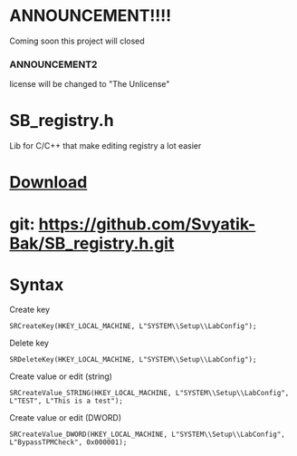 # ANNOUNCEMENT!!!!
Coming soon this project will closed

### ANNOUNCEMENT2
license will be changed to "The Unlicense"

# SB_registry.h
Lib for C/C++ that make editing registry a lot easier

# [Download](https://github.com/Svyatik-Bak/SB_registry.h/archive/refs/heads/main.zip)
# git: https://github.com/Svyatik-Bak/SB_registry.h.git

# Syntax

Create key
```
SRCreateKey(HKEY_LOCAL_MACHINE, L"SYSTEM\\Setup\\LabConfig");
```
Delete key
```
SRDeleteKey(HKEY_LOCAL_MACHINE, L"SYSTEM\\Setup\\LabConfig");
```
Create value or edit (string)
```
SRCreateValue_STRING(HKEY_LOCAL_MACHINE, L"SYSTEM\\Setup\\LabConfig", L"TEST", L"This is a test");
```
Create value or edit (DWORD)
```
SRCreateValue_DWORD(HKEY_LOCAL_MACHINE, L"SYSTEM\\Setup\\LabConfig", L"BypassTPMCheck", 0x000001);
```
